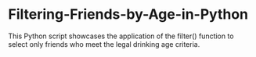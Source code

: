# Filtering-Friends-by-Age-in-Python
This Python script showcases the application of the filter() function to select only friends who meet the legal drinking age criteria.
